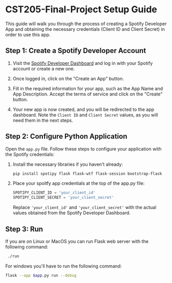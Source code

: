 # CST205-Final-Project Setup Guide

This guide will walk you through the process of creating a Spotify Developer App and obtaining the necessary credentials (Client ID and Client Secret) in order to use this app.

## Step 1: Create a Spotify Developer Account

1. Visit the [Spotify Developer Dashboard](https://developer.spotify.com/dashboard/login) and log in with your Spotify account or create a new one.

2. Once logged in, click on the "Create an App" button.

3. Fill in the required information for your app, such as the App Name and App Description. Accept the terms of service and click on the "Create" button.

4. Your new app is now created, and you will be redirected to the app dashboard. Note the `Client ID` and `Client Secret` values, as you will need them in the next steps.

## Step 2: Configure Python Application

Open the `app.py` file. Follow these steps to configure your application with the Spotify credentials:

1. Install the necessary libraries if you haven't already:

   ```bash
   pip install spotipy flask flask-wtf flask-session bootstrap-flask
   ```

2. Place your spoitfy app credentials at the top of the app.py file:

   ```python
   SPOTIPY_CLIENT_ID = 'your_client_id'
   SPOTIPY_CLIENT_SECRET = 'your_client_secret'                                                        
   ```

   Replace `'your_client_id'` and `'your_client_secret'` with the actual values obtained from the Spotify Developer Dashboard.


## Step 3: Run

  If you are on Linux or MacOS you can run Flask web server with the following command:
  
   ```bash
    ./run
   ```
  For windows you'll have to run the following command:
  
  ```bash
  flask --app $app.py run --debug
  ```
  
